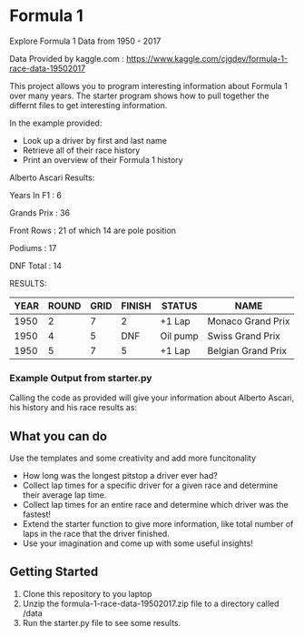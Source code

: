 # Formula 1

Explore Formula 1 Data from 1950 - 2017

Data Provided by kaggle.com : https://www.kaggle.com/cjgdev/formula-1-race-data-19502017

This project allows you to program interesting information about Formula 1 over many years. The starter program shows how to pull together the differnt files to get interesting information.

In the example provided:
- Look up a driver by first and last name
- Retrieve all of their race history
- Print an overview of their Formula 1 history

Alberto Ascari Results:

Years In F1 : 6

Grands Prix : 36

Front Rows  : 21 of which 14 are pole position

Podiums     : 17

DNF Total   : 14

RESULTS:

|YEAR|ROUND|GRID|FINISH|STATUS|NAME|
|--|--|--|--|--|--|
|1950|2|7|2|+1 Lap|Monaco Grand Prix|
|1950|4|5|DNF|Oil pump|Swiss Grand Prix|
|1950|5|7|5|+1 Lap|Belgian Grand Prix|

### Example Output from starter.py
Calling the code as provided will give your information about Alberto Ascari, his history and his race results as:



## What you can do
Use the templates and some creativity and add more funcitonality
- How long was the longest pitstop a driver ever had?
- Collect lap times for a specific driver for a given race and determine their average lap time.
- Collect lap times for an entire race and determine which driver was the fastest!
- Extend the starter function to give more information, like total number of laps in the race that the driver finished.
- Use your imagination and come up with some useful insights!


## Getting Started
1. Clone this repository to you laptop
2. Unzip the formula-1-race-data-19502017.zip file to a directory called /data
3. Run the starter.py file to see some results. 
